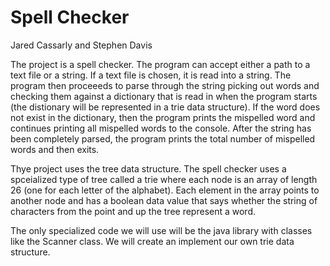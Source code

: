 # Spell Checker

Jared Cassarly and Stephen Davis

The project is a spell checker.  The program can accept either a path to a text file or a string.  If a text file is chosen, it is read into a string.  The program then proceeeds to parse through the string picking out words and checking them against a dictionary that is read in when the program starts (the distionary will be represented in a trie data structure).  If the word does not exist in the dictionary, then the program prints the mispelled word and continues printing all mispelled words to the console.  After the string has been completely parsed, the program prints the total number of mispelled words and then exits.

Thye project uses the tree data structure.  The spell checker uses a spceialized type of tree called a trie where each node is an array of length 26 (one for each letter of the alphabet).  Each element in the array points to another node and has a boolean data value that says whether the string of characters from the point and up the tree represent a word.

The only specialized code we will use will be the java library with classes like the Scanner class. We will create an implement our own trie data structure.
